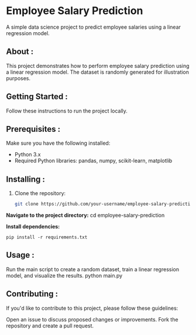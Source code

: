 # Employee Salary Prediction

A simple data science project to predict employee salaries using a linear regression model.

## About :

This project demonstrates how to perform employee salary prediction using a linear regression model. The dataset is randomly generated for illustration purposes.

## Getting Started :

Follow these instructions to run the project locally.

## Prerequisites :

Make sure you have the following installed:

- Python 3.x
- Required Python libraries: pandas, numpy, scikit-learn, matplotlib

## Installing :

1. Clone the repository:

   ```bash
   git clone https://github.com/your-username/employee-salary-prediction.git

**Navigate to the project directory:**
    cd employee-salary-prediction

**Install dependencies:**
   
    pip install -r requirements.txt

## Usage :
Run the main script to create a random dataset, train a linear regression model, and visualize the results.
    python main.py

## Contributing :
If you'd like to contribute to this project, please follow these guidelines:

Open an issue to discuss proposed changes or improvements.
Fork the repository and create a pull request.
